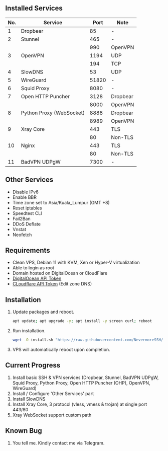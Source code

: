 ## Installed Services
|No.|Service|Port|Note|
|---|---|---|---|
|1|Dropbear|85|-|
|2|Stunnel|465|-|
|||990|OpenVPN|
|3|OpenVPN|1194|UDP|
|||194|TCP|
|4|SlowDNS|53|UDP|
|5|WireGuard|51820|-|
|6|Squid Proxy|8080|-|
|7|Open HTTP Puncher|3128|Dropbear|
|||8000|OpenVPN|
|8|Python Proxy (WebSocket)|8888|Dropbear|
|||8989|OpenVPN|
|9|Xray Core|443|TLS|
|||80|Non-TLS|
|10|Nginx|443|TLS|
|||80|Non-TLS|
|11|BadVPN UDPgW|7300|-|

## Other Services
- Disable IPv6
- Enable BBR
- Time zone set to Asia/Kuala_Lumpur (GMT +8)
- Reset iptables
- Speedtest CLI
- Fail2Ban
- DDoS Deflate
- Vnstat
- Neofetch

## Requirements
- Clean VPS, Debian 11 with KVM, Xen or Hyper-V virtualization
- ~~Able to login as root~~
- Domain hosted on DigitalOcean or CloudFlare
- [DigitalOcean API Token](https://cloud.digitalocean.com/settings/api/tokens)
- [CLoudflare API Token](https://dash.cloudflare.com/profile/api-tokens) (Edit zone DNS)

## Installation
1. Update packages and reboot.
	```bash
	apt update; apt upgrade -y; apt install -y screen curl; reboot
	```
2. Run installation.
	```bash
	wget -O install.sh "https://raw.githubusercontent.com/NevermoreSSH/kamui/main/install.sh" && chmod +x install.sh && screen ./install.sh
	```
3. VPS will automatically reboot upon completion.

## Current Progress
1. Install basic SSH & VPN services (Dropbear, Stunnel, BadVPN UDPgW, Squid Proxy, Python Proxy, Open HTTP Puncher (OHP), OpenVPN, WireGuard)
2. Install / Configure 'Other Services' part
3. Install SlowDNS
4. Install Xray Core, 3 protocol (vless, vmess & trojan) at single port 443/80
5. Xray WebSocket support custom path

## Known Bug
1. You tell me. Kindly contact me via Telegram.

